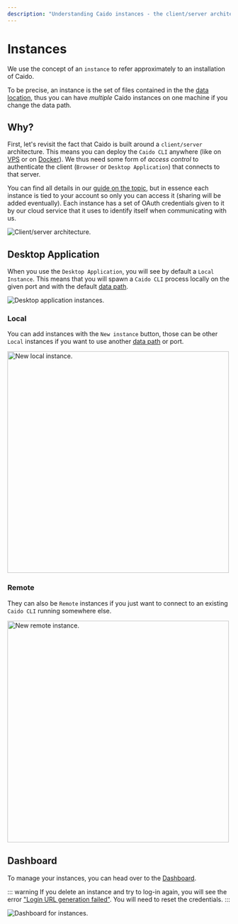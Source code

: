 ```yaml
---
description: "Understanding Caido instances - the client/server architecture, local vs remote instances, and instance management."
---
```


# Instances

We use the concept of an `instance` to refer approximately to an installation of Caido.

To be precise, an instance is the set of files contained in the the [data location](/guides/data_location.md), thus you can have _multiple_ Caido instances on one machine if you change the data path.

## Why?

First, let's revisit the fact that Caido is built around a `client/server` architecture. This means you can deploy the `Caido CLI` anywhere (like on [VPS](/guides/vps.md) or on [Docker](/guides/docker.md)). We thus need some form of _access control_ to authenticate the client (`Browser` or `Desktop Application`) that connects to that server.

You can find all details in our [guide on the topic](/concepts/internals/authentication.md), but in essence each instance is tied to your account so only you can access it (sharing will be added eventually). Each instance has a set of OAuth credentials given to it by our cloud service that it uses to identify itself when communicating with us.

<img alt="Client/server architecture." src="/_images/client_server.png" no-shadow/>

## Desktop Application

When you use the `Desktop Application`, you will see by default a `Local Instance`. This means that you will spawn a `Caido CLI` process locally on the given port and with the default [data path](/guides/data_location.md).

<img alt="Desktop application instances." src="/_images/instances_desktop.png" no-shadow/>

### Local

You can add instances with the `New instance` button, those can be other `Local` instances if you want to use another [data path](/guides/data_location.md) or port.

<img alt="New local instance." src="/_images/instances_local.png" center width="500"/>

### Remote

They can also be `Remote` instances if you just want to connect to an existing `Caido CLI` running somewhere else.

<img alt="New remote instance." src="/_images/instances_remote.png" center width="500"/>

## Dashboard

To manage your instances, you can head over to the [Dashboard](https://dashboard.caido.io/instances).

::: warning
If you delete an instance and try to log-in again, you will see the error ["Login URL generation failed"](http://localhost:3000/common_errors.html#login-url-generation-failed). You will need to reset the credentials.
:::

<img alt="Dashboard for instances." src="/_images/instances_dashboard.png"/>
